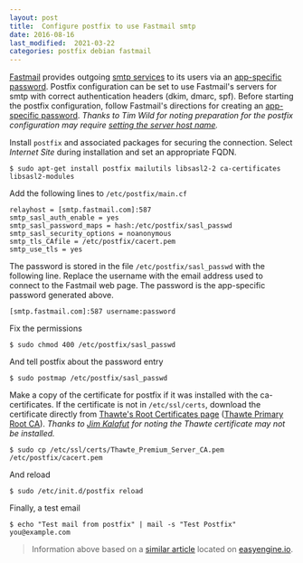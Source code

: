 ```yaml
---
layout: post
title:  Configure postfix to use Fastmail smtp
date: 2016-08-16
last_modified:  2021-03-22
categories: postfix debian fastmail
---
```


[Fastmail][5] provides outgoing [smtp services][3] to its users via an [app-specific password][4].  Postfix configuration can be set to use Fastmail's servers for smtp with correct authentication headers (dkim, dmarc, spf).  Before starting the postfix configuration, follow Fastmail's directions for creating an [app-specific password][4].  _Thanks to Tim Wild for noting preparation for the postfix configuration may require [setting the server host name][9]._

Install `postfix` and associated packages for securing the connection.  Select *Internet Site* during installation and set an appropriate FQDN.

```
$ sudo apt-get install postfix mailutils libsasl2-2 ca-certificates libsasl2-modules
```

Add the following lines to `/etc/postfix/main.cf`

```
relayhost = [smtp.fastmail.com]:587
smtp_sasl_auth_enable = yes
smtp_sasl_password_maps = hash:/etc/postfix/sasl_passwd
smtp_sasl_security_options = noanonymous
smtp_tls_CAfile = /etc/postfix/cacert.pem
smtp_use_tls = yes
```

The password is stored in the file `/etc/postfix/sasl_passwd` with the following line.  Replace the username with the email address used to connect to the Fastmail web page.  The password is the app-specific password generated above.

```
[smtp.fastmail.com]:587 username:password
```

Fix the permissions

```
$ sudo chmod 400 /etc/postfix/sasl_passwd
```

And tell postfix about the password entry

```
$ sudo postmap /etc/postfix/sasl_passwd
```

Make a copy of the certificate for postfix if it was installed with the ca-certificates.  If the certificate is not in `/etc/ssl/certs`, download the certificate directly from [Thawte's Root Certificates page][7] ([Thawte Primary Root CA][6]). _Thanks to [Jim Kalafut][8] for noting the Thawte certificate may not be installed._

```
$ sudo cp /etc/ssl/certs/Thawte_Premium_Server_CA.pem /etc/postfix/cacert.pem
```

And reload 

```
$ sudo /etc/init.d/postfix reload
```

Finally, a test email

```
$ echo "Test mail from postfix" | mail -s "Test Postfix" you@example.com
```

> Information above based on a [similar article][1] located on [easyengine.io][2].


[1]: https://easyengine.io/tutorials/linux/ubuntu-postfix-gmail-smtp/
[2]: https://easyengine.io/tutorials/
[3]: https://www.fastmail.com/help/technical/servernamesandports.html#email
[4]: https://www.fastmail.com/help/clients/apppassword.html
[5]: http://www.fastmail.com
[6]: https://www.thawte.com/roots/thawte_Primary_Root_CA.pem 
[7]: https://www.thawte.com/roots/
[8]: https://kalafut.net
[9]: https://www.cyberciti.biz/faq/ubuntu-change-hostname-command/


[^1]: 
